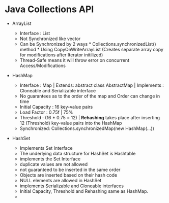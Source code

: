 # Java Collections API

* ArrayList 
    * Interface : List
    * Not Synchronized like vector
    * Can be Synchronized by 2 ways
          * Collections.synchronizedList() method 
          * Using CopyOnWriteArrayList (Creates separate array copy for modifications after Iterator initilized)
    * Thread-Safe means it will throw error on concurrent Access/Modifications

* HashMap 
    * Interface : Map | Extends: abstract class AbstractMap | Implements : Cloneable and Serializable interface
    * No guarantees as to the order of the map and Order can change in time
    * Initial Capacity : 16 key-value pairs
    * Load Factor : 0.75f | 75%
    * Threshold : (16 * 0.75 = 12) | **Rehashing** takes place after inserting 12 (Threshold) key-value pairs into the HashMap
    * Synchronized: Collections.synchronizedMap(new HashMap(...))
    
* HashSet
    * Implements Set Interface
    * The underlying data structure for HashSet is Hashtable
    * implements the Set Interface
    * duplicate values are not allowed
    * not guaranteed to be inserted in the same order
    * Objects are inserted based on their hash code
    * NULL elements are allowed in HashSet
    * implements Serializable and Cloneable interfaces
    * Initial Capacity, Threshold and Rehashing same as HashMap.
    * 
    


    
